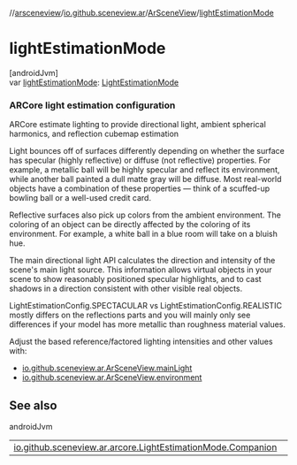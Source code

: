//[arsceneview](../../../index.md)/[io.github.sceneview.ar](../index.md)/[ArSceneView](index.md)/[lightEstimationMode](light-estimation-mode.md)

# lightEstimationMode

[androidJvm]\
var [lightEstimationMode](light-estimation-mode.md): [LightEstimationMode](../../io.github.sceneview.ar.arcore/-light-estimation-mode/index.md)

###  ARCore light estimation configuration

ARCore estimate lighting to provide directional light, ambient spherical harmonics, and reflection cubemap estimation

Light bounces off of surfaces differently depending on whether the surface has specular (highly reflective) or diffuse (not reflective) properties. For example, a metallic ball will be highly specular and reflect its environment, while another ball painted a dull matte gray will be diffuse. Most real-world objects have a combination of these properties — think of a scuffed-up bowling ball or a well-used credit card.

Reflective surfaces also pick up colors from the ambient environment. The coloring of an object can be directly affected by the coloring of its environment. For example, a white ball in a blue room will take on a bluish hue.

The main directional light API calculates the direction and intensity of the scene's main light source. This information allows virtual objects in your scene to show reasonably positioned specular highlights, and to cast shadows in a direction consistent with other visible real objects.

LightEstimationConfig.SPECTACULAR vs LightEstimationConfig.REALISTIC mostly differs on the reflections parts and you will mainly only see differences if your model has more metallic than roughness material values.

Adjust the based reference/factored lighting intensities and other values with:

- 
   [io.github.sceneview.ar.ArSceneView.mainLight](../../../../arsceneview/io.github.sceneview.ar/-ar-scene-view/main-light.md)
- 
   [io.github.sceneview.ar.ArSceneView.environment](../../../../sceneview/sceneview/io.github.sceneview.environment/-environment/indirect-light.md)

## See also

androidJvm

| | |
|---|---|
| [io.github.sceneview.ar.arcore.LightEstimationMode.Companion](../../io.github.sceneview.ar.arcore/-light-estimation-mode/-companion/-d-i-s-a-b-l-e-d.md) |  |
